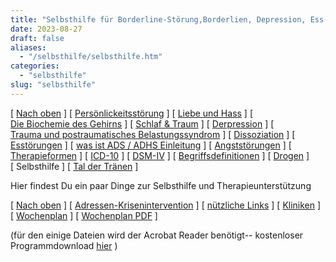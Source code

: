 ```yaml
---
title: "Selbsthilfe für Borderline-Störung,Borderlien, Depression, Ess-Störung"
date: 2023-08-27
draft: false
aliases:
  - "/selbsthilfe/selbsthilfe.htm"
categories:
  - "selbsthilfe"
slug: "selbsthilfe"
---
```


[ [Nach oben](../indexa.html) ] [ [Persönlickeitsstörung](../persstoerung/persstoerung1.html) ] [ [Liebe und Hass](../definition/liebe1.htm) ] [ [Die Biochemie des Gehirns](../biochemie/biochemie.htm) ] [ [Schlaf & Traum](../schlaf/traum.htm) ] [ [Derpression](../depression/depri.html) ] [ [Trauma und postraumatisches Belastungssyndrom](../trauma/trauma.htm) ] [ [Dissoziation](../disso/dissoziation.htm) ] [ [Esstörungen](../ess/esst1.html) ] [ [was ist ADS / ADHS Einleitung](../ads/ads.html) ] [ [Angststörungen](../angststoerung/angststoerungen.htm) ] [ [Therapieformen](../theraformen/theraformen.htm) ] [ [ICD-10](../definition/icd10.htm) ] [ [DSM-IV](../definition/dsm.htm) ] [ [Begriffsdefinitionen](../definition/definitionen.htm) ] [ [Drogen](../definition/definitionen_1.htm) ] [ Selbsthilfe ] [ [Tal der Tränen](../widmung/widmung_1.html) ]

Hier findest Du ein paar Dinge zur Selbsthilfe
und Therapieunterstützung

[ [Nach oben](../indexa.html) ] [ [Adressen-Krisenintervention](adressen-krisenintervention.htm) ] [ [nützliche Links](../links/links/links.htm) ] [ [Kliniken](../kliniken/kliniken.htm) ] [ [Wochenplan](wochenplan.htm) ] [ [Wochenplan PDF](wochenplan.pdf) ]

(für den einige Dateien wird der Acrobat Reader
benötigt-- kostenloser Programmdownload [hier](http://www.adobe.com/de/products/acrobat/readstep2.html?c=de) )